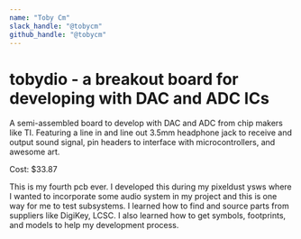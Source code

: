 ```yaml
---
name: "Toby Cm"
slack_handle: "@tobycm"
github_handle: "@tobycm"
---
```


# tobydio - a breakout board for developing with DAC and ADC ICs

A semi-assembled board to develop with DAC and ADC from chip makers like TI. Featuring a line in and line out 3.5mm headphone jack to receive and output sound signal, pin headers to interface with microcontrollers, and awesome art. 

<!-- Describe your board in 2-3 sentences. What are you making? What will it do? -->

Cost: $33.87
<!-- How much is it going to cost? -->

<!-- Tell us a little bit about your design process. What were some challenges? What helped? ***Totally optional*** -->
This is my fourth pcb ever. I developed this during my pixeldust ysws where I wanted to incorporate some audio system in my project and this is one way for me to test subsystems. I learned how to find and source parts from suppliers like DigiKey, LCSC. I also learned how to get symbols, footprints, and models to help my development process.
